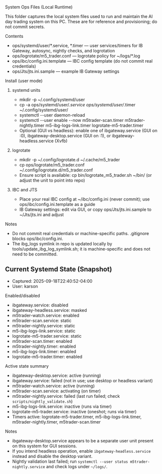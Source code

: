 System Ops Files (Local Runtime)

This folder captures the local system files used to run and maintain the AI day trading system on this PC. These are for reference and provisioning; do not commit secrets.

Contents
- ops/systemd/user/*.service, *.timer — user services/timers for IB Gateway, autosync, nightly checks, and logrotation
- ops/logrotate/m5_trader.conf — logrotate policy for ~/logs/*.log
- ops/ibc/config.ini.template — IBC config template (do not commit real credentials)
- ops/Jts/jts.ini.sample — example IB Gateway settings

Install (user mode)
1) systemd units
   - mkdir -p ~/.config/systemd/user
   - cp -a ops/systemd/user/*.service ops/systemd/user/*.timer ~/.config/systemd/user/
   - systemctl --user daemon-reload
   - systemctl --user enable --now m5trader-scan.timer m5trader-nightly.timer m5-ibg-logs-link.timer logrotate-m5-trader.timer
   - Optional (GUI vs headless): enable one of ibgateway.service (GUI on :0), ibgateway-desktop.service (GUI on :1), or ibgateway-headless.service (Xvfb)

2) logrotate
   - mkdir -p ~/.config/logrotate.d ~/.cache/m5_trader
   - cp ops/logrotate/m5_trader.conf ~/.config/logrotate.d/m5_trader.conf
   - Ensure script is available: cp bin/logrotate_m5_trader.sh ~/bin/ (or adjust the unit to point into repo)

3) IBC and JTS
   - Place your real IBC config at ~/ibc/config.ini (never commit); use ops/ibc/config.ini.template as a guide
   - IB Gateway settings: edit via GUI, or copy ops/Jts/jts.ini.sample to ~/Jts/jts.ini and adjust

Notes
- Do not commit real credentials or machine-specific paths. .gitignore blocks ops/ibc/config.ini.
- The ibg_logs symlink in repo is updated locally by tools/update_ibg_log_symlink.sh; it is machine-specific and does not need to be committed.

## Current Systemd State (Snapshot)
- Captured: 2025-09-18T22:40:52-04:00
- User: karson

Enabled/disabled
- ibgateway.service: disabled
- ibgateway-headless.service: masked
- m5trader-watch.service: enabled
- m5trader-scan.service: static
- m5trader-nightly.service: static
- m5-ibg-logs-link.service: static
- logrotate-m5-trader.service: static
- m5trader-scan.timer: enabled
- m5trader-nightly.timer: enabled
- m5-ibg-logs-link.timer: enabled
- logrotate-m5-trader.timer: enabled

Active state summary
- ibgateway-desktop.service: active (running)
- ibgateway.service: failed (not in use; use desktop or headless variant)
- m5trader-watch.service: active (running)
- m5trader-scan.service: activating (on timer)
- m5trader-nightly.service: failed (last run failed; check `scripts/nightly_validate.sh`)
- m5-ibg-logs-link.service: inactive (runs via timer)
- logrotate-m5-trader.service: inactive (oneshot; runs via timer)
- Timers active: logrotate-m5-trader.timer, m5-ibg-logs-link.timer, m5trader-nightly.timer, m5trader-scan.timer

Notes
- ibgateway-desktop.service appears to be a separate user unit present on this system for GUI sessions.
- If you intend headless operation, enable `ibgateway-headless.service` instead and disable the desktop variant.
- Nightly validation last failed; run `systemctl --user status m5trader-nightly.service` and check logs under `~/logs/`.
